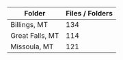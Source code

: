 | Folder          |   Files / Folders |
|-----------------|-------------------|
| Billings, MT    |               134 |
| Great Falls, MT |               114 |
| Missoula, MT    |               121 |